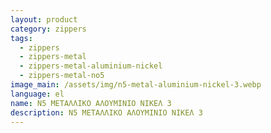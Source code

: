 ```yaml
---
layout: product
category: zippers
tags:
  - zippers
  - zippers-metal
  - zippers-metal-aluminium-nickel
  - zippers-metal-no5
image_main: /assets/img/n5-metal-aluminium-nickel-3.webp
language: el
name: N5 ΜΕΤΑΛΛΙΚΟ ΑΛΟΥΜΙΝΙΟ ΝΙΚΕΛ 3
description: N5 ΜΕΤΑΛΛΙΚΟ ΑΛΟΥΜΙΝΙΟ ΝΙΚΕΛ 3
---
```

